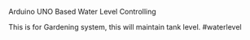 Arduino UNO Based Water Level Controlling


This is for Gardening system, this will maintain tank level.
#waterlevel
